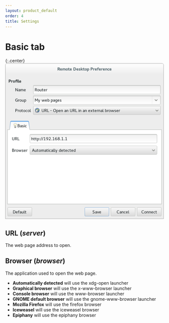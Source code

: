 ```yaml
---
layout: product_default
order: 4
title: Settings
---
```

# Basic tab

{:.center}
![Basic tab](/resources/remmina-plugin-url/archive/latest/english/general.png)

## **URL** (*server*)

The web page address to open.

## **Browser** (*browser*)

The application used to open the web page.

* **Automatically detected** will use the xdg-open launcher
* **Graphical browser** will use the x-www-browser launcher
* **Console browser** will use the www-browser launcher
* **GNOME default browser** will use the gnome-www-browser launcher
* **Mozilla Firefox** will use the firefox browser
* **Iceweasel** will use the iceweasel browser
* **Epiphany** will use the epiphany browser
